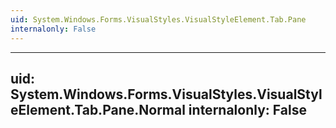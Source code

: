 ```yaml
---
uid: System.Windows.Forms.VisualStyles.VisualStyleElement.Tab.Pane
internalonly: False
---
```


---
uid: System.Windows.Forms.VisualStyles.VisualStyleElement.Tab.Pane.Normal
internalonly: False
---
